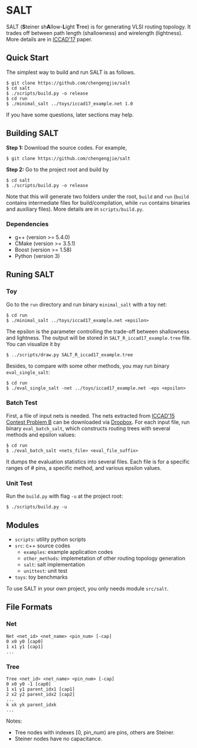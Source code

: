 # SALT

SALT (**S**teiner sh**A**llow-**L**ight **T**ree) is for generating VLSI routing topology.
It trades off between path length (shallowness) and wirelength (lightness).
More details are in [ICCAD'17](https://doi.org/10.1109/ICCAD.2017.8203828) paper.

## Quick Start

The simplest way to build and run SALT is as follows.
~~~
$ git clone https://github.com/chengengjie/salt
$ cd salt
$ ./scripts/build.py -o release
$ cd run
$ ./minimal_salt ../toys/iccad17_example.net 1.0
~~~
If you have some questions, later sections may help.

## Building SALT

**Step 1:** Download the source codes. For example,
~~~
$ git clone https://github.com/chengengjie/salt
~~~

**Step 2:** Go to the project root and build by
~~~
$ cd salt
$ ./scripts/build.py -o release
~~~

Note that this will generate two folders under the root, `build` and `run` (`build` contains intermediate files for build/compilation, while `run` contains binaries and auxiliary files).
More details are in `scripts/build.py`.

### Dependencies

* g++ (version >= 5.4.0)
* CMake (version >= 3.5.1)
* Boost (version >= 1.58)
* Python (version 3)

## Runing SALT

### Toy

Go to the `run` directory and run binary `minimal_salt` with a toy net:
~~~
$ cd run
$ ./minimal_salt ../toys/iccad17_example.net <epsilon>
~~~
The epsilon is the parameter controlling the trade-off between shallowness and lightness.
The output will be stored in `SALT_R_iccad17_example.tree` file.
You can visualize it by
~~~
$ ../scripts/draw.py SALT_R_iccad17_example.tree
~~~
Besides, to compare with some other methods, you may run binary `eval_single_salt`:
~~~
$ cd run
$ ./eval_single_salt -net ../toys/iccad17_example.net -eps <epsilon>
~~~

### Batch Test

First, a file of input nets is needed.
The nets extracted from [ICCAD'15 Contest Problem B](https://doi.org/10.1109/ICCAD.2015.7372672) can be downloaded via [Dropbox](https://www.dropbox.com/sh/gcq1dh84ko9rjpz/AAAVT0pLZG_FMiOi0ORiKddva?dl=0).
For each input file, run binary `eval_batch_salt`, which constructs routing trees with several methods and epsilon values:
~~~
$ cd run
$ ./eval_batch_salt <nets_file> <eval_file_suffix>
~~~
It dumps the evaluation statistics into several files.
Each file is for a specific ranges of # pins, a specific method, and various epsilon values.

### Unit Test

Run the `build.py` with flag `-u` at the project root:
~~~
$ ./scripts/build.py -u
~~~

## Modules

* `scripts`: utility python scripts
* `src`: c++ source codes
    * `examples`: example application codes
    * `other_methods`: implemetation of other routing topology generation
    * `salt`: salt implementation
    * `unittest`: unit test
* `toys`: toy benchmarks

To use SALT in your own project, you only needs module `src/salt`.

## File Formats

### Net

~~~
Net <net_id> <net_name> <pin_num> [-cap]
0 x0 y0 [cap0]
1 x1 y1 [cap1]
...
~~~

### Tree

~~~
Tree <net_id> <net_name> <pin_num> [-cap]
0 x0 y0 -1 [cap0]
1 x1 y1 parent_idx1 [cap1]
2 x2 y2 parent_idx2 [cap2]
...
k xk yk parent_idxk
...
~~~
Notes:
* Tree nodes with indexes [0, pin_num) are pins, others are Steiner.
* Steiner nodes have no capacitance.